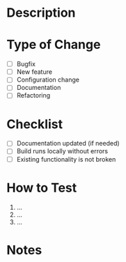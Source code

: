 # Description
<!-- Clearly describe the changes introduced by this PR -->

# Type of Change
<!-- Mark with an "x" what applies -->
- [ ] Bugfix
- [ ] New feature
- [ ] Configuration change
- [ ] Documentation
- [ ] Refactoring

# Checklist
<!-- Confirm before submitting -->
- [ ] Documentation updated (if needed)
- [ ] Build runs locally without errors
- [ ] Existing functionality is not broken

# How to Test
<!-- Steps to validate the changes -->
1. ...
2. ...
3. ...

# Notes
<!-- Any extra relevant information -->
